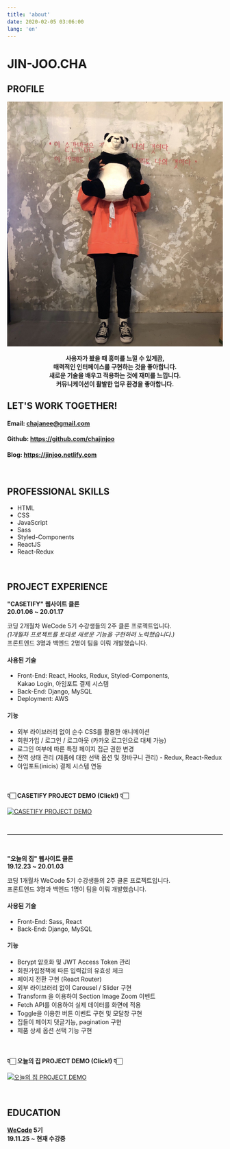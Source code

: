 ```yaml
---
title: 'about'
date: 2020-02-05 03:06:00
lang: 'en'
---
```


# JIN-JOO.CHA

## PROFILE 

<div align="center">

![](../assets/resume.jpg)

**사용자가 봤을 때 흥미를 느낄 수 있게끔,  
매력적인 인터페이스를 구현하는 것을 좋아합니다.  
새로운 기술을 배우고 적용하는 것에 재미를 느낍니다.  
커뮤니케이션이 활발한 업무 환경을 좋아합니다.**


</div>
  


## LET'S WORK TOGETHER!

<div align="left">

#### Email: chajanee@gmail.com
#### Github: https://github.com/chajinjoo
#### Blog: https://jinjoo.netlify.com

</div>
<br/>


## PROFESSIONAL SKILLS

<div align="left">

- HTML
- CSS
- JavaScript
- Sass
- Styled-Components
- ReactJS
- React-Redux
<!-- - Dart -->
<!-- - Flutter -->

</div>
<br/>


## PROJECT EXPERIENCE

<div align="left">

**"CASETIFY" 웹사이트 클론  
20.01.06 ~ 20.01.17**  

코딩 2개월차 WeCode 5기 수강생들의 2주 클론 프로젝트입니다.  
_(1개월차 프로젝트를 토대로 새로운 기능을 구현하려 노력했습니다.)_  
프론트엔드 3명과 백엔드 2명이 팀을 이뤄 개발했습니다.

#### 사용된 기술
- Front-End: React, Hooks, Redux, Styled-Components,  
  Kakao Login, 아임포트 결제 시스템
- Back-End: Django, MySQL
- Deployment: AWS
  
#### 기능
- 외부 라이브러리 없이 순수 CSS를 활용한 애니메이션
- 회원가입 / 로그인 / 로그아웃 (카카오 로그인으로 대체 가능)
- 로그인 여부에 따른 특정 페이지 접근 권한 변경
- 전역 상태 관리 (제품에 대한 선택 옵션 및 장바구니 관리) - Redux, React-Redux
- 아임포트(inicis) 결제 시스템 연동  
  
<br/>

#### 👇🏻 CASETIFY PROJECT DEMO (Click!) 👇🏻
[![CASETIFY PROJECT DEMO](https://images.velog.io/post-images/chajanee/aa5dda30-4773-11ea-9cd2-a5150e26317a/-2020-02-05-2.27.35.png)](https://www.youtube.com/watch?v=aCONu7EJwqc&feature=youtu.be)

<br/>

---

<br/>

**"오늘의 집" 웹사이트 클론     
19.12.23 ~ 20.01.03**  

코딩 1개월차 WeCode 5기 수강생들의 2주 클론 프로젝트입니다.  
프론트엔드 3명과 백엔드 1명이 팀을 이뤄 개발했습니다.

#### 사용된 기술
- Front-End: Sass, React
- Back-End: Django, MySQL

#### 기능
- Bcrypt 암호화 및 JWT Access Token 관리
- 회원가입정책에 따른 입력값의 유효성 체크
- 페이지 전환 구현 (React Router)
- 외부 라이브러리 없이 Carousel / Slider 구현
- Transform 을 이용하여 Section Image Zoom 이벤트
- Fetch API를 이용하여 실제 데이터를 화면에 적용
- Toggle을 이용한 버튼 이벤트 구현 및 모달창 구현
- 집들이 페이지 댓글기능, pagination 구현
- 제품 상세 옵션 선택 기능 구현

<br/>

#### 👇🏻 오늘의 집 PROJECT DEMO (Click!) 👇🏻
[![오늘의 집 PROJECT DEMO](https://images.velog.io/post-images/chajanee/51e15d00-476e-11ea-8bb5-c13badd1492f/-2020-01-05-5.54.20.png)](https://www.youtube.com/watch?v=_wOrX7pm26Q)
</div>
<br/>


## EDUCATION

<div align="left">

**[WeCode](https://wecode.co.kr/) 5기  
19.11.25 ~ 현재 수강중**

</div>
<br/>
<br/>
